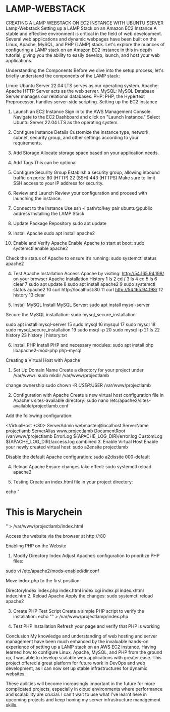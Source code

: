 # LAMP-WEBSTACK
CREATING A LAMP WEBSTACK ON EC2 INSTANCE WITH UBUNTU SERVER
Lamp-Webstack
Setting up a LAMP Stack on an Amazon EC2 Instance
A stable and effective environment is critical in the field of web development. Several web applications and dynamic webpages have been built on the Linux, Apache, MySQL, and PHP (LAMP) stack. Let's explore the nuances of configuring a LAMP stack on an Amazon EC2 instance in this in-depth tutorial, giving you the ability to easily develop, launch, and host your web applications.

Understanding the Components
Before we dive into the setup process, let's briefly understand the components of the LAMP stack:

Linux: Ubuntu Server 22.04 LTS serves as our operating system.
Apache: Apache HTTP Server acts as the web server.
MySQL: MySQL Database Server manages our relational databases.
PHP: PHP, the Hypertext Preprocessor, handles server-side scripting.
Setting up the EC2 Instance
1. Launch an EC2 Instance
Sign in to the AWS Management Console.
Navigate to the EC2 Dashboard and click on "Launch Instance."
Select Ubuntu Server 22.04 LTS as the operating system.
2. Configure Instance Details
Customize the instance type, network, subnet, security group, and other settings according to your requirements.
3. Add Storage
Allocate storage space based on your application needs.
4. Add Tags
This can be optional
5. Configure Security Group
Establish a security group, allowing inbound traffic on ports:
80 (HTTP)
22 (SSH)
443 (HTTPS)
Make sure to limit SSH access to your IP address for security.
6. Review and Launch
Review your configuration and proceed with launching the instance.
7. Connect to the Instance
Use  ssh -i path/to/key pair ubuntu@public address
Installing the LAMP Stack
1. Update Package Repository
sudo apt update

3. Install Apache
sudo apt install apache2

4. Enable and Verify Apache
Enable Apache to start at boot: sudo systemctl enable apache2

Check the status of Apache to ensure it’s running: sudo systemctl status apache2

4. Test Apache Installation
Access Apache by visiting: http://54.165.94.198/ on your browser
Apache Installation History
1  ls
    2  cd /
    3  ls
    4  cd
    5  ls
    6  clear
    7  sudo apt update
    8  sudo apt install apache2
    9  sudo systemctl status apache2
   10  curl http://localhost:80
   11  curl http://54.165.94.198/
   12  history
   13  clear

6. Install MySQL
Install MySQL Server: sudo apt install mysql-server

Secure the MySQL installation: sudo mysql_secure_installation

sudo apt install mysql-server
   15  sudo mysql
   16  mysqul
   17  sudo mysql
   18  sudo mysql_secure_installation
   19  sudo msql -p
   20  sudo mysql -p
   21  ls
   22  history
   23  history | history.txt

6. Install PHP
Install PHP and necessary modules: sudo apt install php libapache2-mod-php php-mysql

Creating a Virtual Host with Apache
1. Set Up Domain Name
Create a directory for your project under /var/www/: sudo mkdir /var/www/projectlamb

change ownership sudo chown -R $USER:$USER /var/www/projectlamb

2. Configuration with Apache
Create a new virtual host configuration file in Apache's sites-available directory: sudo nano /etc/apache2/sites-available/projectlamb.conf

Add the following configuration:

<VirtualHost *:80>
    ServerAdmin webmaster@localhost
    ServerName projectlamb
    ServerAlias www.projectlamb
    DocumentRoot /var/www/projectlamb
    ErrorLog ${APACHE_LOG_DIR}/error.log
    CustomLog ${APACHE_LOG_DIR}/access.log combined
</VirtualHost>
3. Enable Virtual Host
Enable your newly created virtual host: sudo a2ensite projectlamb

Disable the default Apache configuration: sudo a2dissite 000-default

4. Reload Apache
Ensure changes take effect: sudo systemctl reload apache2

5. Testing
Create an index.html file in your project directory:

echo "<h1>This is Marychein</h1>" > /var/www/projectlamb/index.html

Access the website via the browser at http://<public-ip-address>:80

Enabling PHP on the Website
1. Modify Directory Index
Adjust Apache’s configuration to prioritize PHP files:

sudo vi /etc/apache2/mods-enabled/dir.conf

Move index.php to the first position:

<IfModule mod_dir.c>
    DirectoryIndex index.php index.html index.cgi index.pl index.xhtml index.htm
</IfModule> 
2. Reload Apache
Apply the changes: sudo systemctl reload apache2

3. Create PHP Test Script
Create a simple PHP script to verify the installation: echo "<?php phpinfo(); ?>" > /var/www/projectlamp/index.php

4. Test PHP Installation
Refresh your page and verify that PHP is working

Conclusion
My knowledge and understanding of web hosting and server management have been much enhanced by the invaluable hands-on experience of setting up a LAMP stack on an AWS EC2 instance. Having learned how to configure Linux, Apache, MySQL, and PHP from the ground up, I was able to develop scalable web applications with greater ease. This project offered a great platform for future work in DevOps and web development, as I can now set up stable infrastructures for dynamic websites.

These abilities will become increasingly important in the future for more complicated projects, especially in cloud environments where performance and scalability are crucial. I can't wait to use what I've learnt here in upcoming projects and keep honing my server infrastructure management skills.
